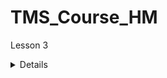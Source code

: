 # TMS_Course_HM

Lesson 3
<details>
1. Создать консольное приложение:
    - Приложение должно создавать массив целых чисел, размер которого должен задавать пользователь с клавиатуры.
    - Массив необходимо заполнить произвольными целыми числами (для генерации чисел нужно использовать     
    Random rand = new Random(); int value = rand.Next(-100, 100);). 
    Сгенерированный массив необходимо вывести на экран
    - С помощью математических операций, условий и циклов на консоль необходимо вывести наибольшее значение в массиве, наименьшее значение в массиве, 
    общую сумму всех элементов, среднее арифметическое всех элементов. Вычисленные значения необходимо вывести на экран
   - Программа должна ожидать нажатия клавиши клавиатуры для завершения работы программы.
   * Выполнить сортировку элементов массива по убыванию и вывести результат на экран, ,без использования методов класса Array.
2. * Тоже самое только массив должен быть двумерный - матрица.
3. Создать программу-переводчик, которая знает 10 английских слов. Пользователь должен ввести слово на английском, программа выводит перевод на русском. 
В случае если слова нет, то нужно вывести на консоль сообщение "Слово не было найдено". 
Для решения задачи можно использовать класс Dictionary<string, string> и методы этого класса, такие как ContainsKey().... 
</details>
